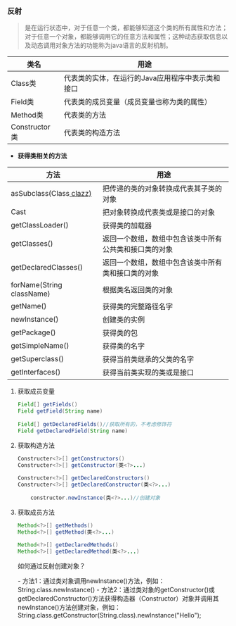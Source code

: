 ### 反射

>  是在运行状态中，对于任意一个类，都能够知道这个类的所有属性和方法；对于任意一个对象，都能够调用它的任意方法和属性；这种动态获取信息以及动态调用对象方法的功能称为java语言的反射机制。

| 类名          | 用途                                             |
| ------------- | ------------------------------------------------ |
| Class类       | 代表类的实体，在运行的Java应用程序中表示类和接口 |
| Field类       | 代表类的成员变量（成员变量也称为类的属性）       |
| Method类      | 代表类的方法                                     |
| Constructor类 | 代表类的构造方法                                 |

- **获得类相关的方法**

| 方法                       | 用途                                                   |
| -------------------------- | ------------------------------------------------------ |
| asSubclass(Class<U> clazz) | 把传递的类的对象转换成代表其子类的对象                 |
| Cast                       | 把对象转换成代表类或是接口的对象                       |
| getClassLoader()           | 获得类的加载器                                         |
| getClasses()               | 返回一个数组，数组中包含该类中所有公共类和接口类的对象 |
| getDeclaredClasses()       | 返回一个数组，数组中包含该类中所有类和接口类的对象     |
| forName(String className)  | 根据类名返回类的对象                                   |
| getName()                  | 获得类的完整路径名字                                   |
| newInstance()              | 创建类的实例                                           |
| getPackage()               | 获得类的包                                             |
| getSimpleName()            | 获得类的名字                                           |
| getSuperclass()            | 获得当前类继承的父类的名字                             |
| getInterfaces()            | 获得当前类实现的类或是接口                             |



1. 获取成员变量

   ```java
   Field[] getFields()
   Field getField(String name)  
       
   Field[] getDeclaredFields()//获取所有的，不考虑修饰符
   Field getDeclaredField(String name) 
   ```

2. 获取构造方法

   ```java
   Constructer<?>[] getConstructors()
   Constructer<?>[] getConstructor(类<?>...)
       
   Constructer<?>[] getDeclaredConstructors()
   Constructer<?>[] getDeclaredConstructor(类<?>...)    
       
       constructor.newInstance(类<?>...)//创建对象
   ```

   

3. 获取成员方法

   ```java
   Method<?>[] getMethods()
   Method<?>[] getMethod(类<?>...)
       
   Method<?>[] getDeclaredMethods()
   Method<?>[] getDeclaredMethod(类<?>...)   
   ```

   如何通过反射创建对象？

   \- 方法1：通过类对象调用newInstance()方法，例如：String.class.newInstance()
   \- 方法2：通过类对象的getConstructor()或getDeclaredConstructor()方法获得构造器（Constructor）对象并调用其newInstance()方法创建对象，例如：String.class.getConstructor(String.class).newInstance("Hello");







